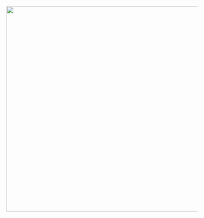 <img src='https://raw.githubusercontent.com/vlang/v/master/examples/tetris/screenshot.png' width=540>
